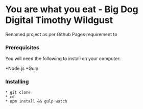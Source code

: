 # You are what you eat - Big Dog Digital Timothy Wildgust

Renamed project as per Github Pages requirement to

### Prerequisites

You will need the following to install on your computer:

*Node.js
*Gulp


### Installing

```
* git clone
* cd
* npm install && gulp watch
```

